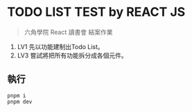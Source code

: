 # TODO LIST TEST by REACT JS

> 六角學院 React 讀書會 結案作業

1. LV1 先以功能建制出Todo List。
2. LV3 嘗試將把所有功能拆分成各個元件。


## 執行
```
pnpm i
pnpm dev
```
